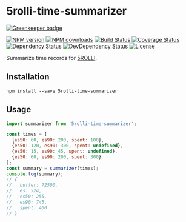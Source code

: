 # 5rolli-time-summarizer

[![Greenkeeper badge](https://badges.greenkeeper.io/moqada/5rolli-time-summarizer.svg)](https://greenkeeper.io/)

[![NPM version][npm-image]][npm-url]
[![NPM downloads][npm-download-image]][npm-download-url]
[![Build Status][travis-image]][travis-url]
[![Coverage Status][codecov-image]][codecov-url]
[![Dependency Status][daviddm-image]][daviddm-url]
[![DevDependency Status][daviddm-dev-image]][daviddm-dev-url]
[![License][license-image]][license-url]

Summarize time records for [5ROLLI](https://github.com/tongariboyz/5rolli/).


## Installation

```
npm install --save 5rolli-time-summarizer
```


## Usage

```javascript
import summarizer from '5rolli-time-summarizer';

const times = [
  {es50: 60, es90: 200, spent: 100},
  {es50: 120, es90: 300, spent: undefined},
  {es50: 15, es90: 45, spent: undefined},
  {es50: 60, es90: 200, spent: 300}
];
const summary = summarizer(times);
console.log(summary);
// {
//   buffer: 72500,
//   es: 524,
//   es50: 255,
//   es90: 745,
//   spent: 400
// }
```

[npm-url]: https://www.npmjs.com/package/5rolli-time-summarizer
[npm-image]: https://img.shields.io/npm/v/5rolli-time-summarizer.svg?style=flat-square
[npm-download-url]: https://www.npmjs.com/package/5rolli-time-summarizer
[npm-download-image]: https://img.shields.io/npm/dt/5rolli-time-summarizer.svg?style=flat-square
[travis-url]: https://travis-ci.org/moqada/5rolli-time-summarizer
[travis-image]: https://img.shields.io/travis/moqada/5rolli-time-summarizer.svg?style=flat-square
[daviddm-url]: https://david-dm.org/moqada/5rolli-time-summarizer
[daviddm-image]: https://img.shields.io/david/moqada/5rolli-time-summarizer.svg?style=flat-square
[daviddm-dev-url]: https://david-dm.org/moqada/5rolli-time-summarizer#info=devDependencies
[daviddm-dev-image]: https://img.shields.io/david/dev/moqada/5rolli-time-summarizer.svg?style=flat-square
[codecov-url]: https://codecov.io/github/moqada/5rolli-time-summarizer
[codecov-image]: https://img.shields.io/codecov/c/github/moqada/5rolli-time-summarizer.svg?style=flat-square
[license-url]: http://opensource.org/licenses/MIT
[license-image]: https://img.shields.io/npm/l/5rolli-time-summarizer.svg?style=flat-square
